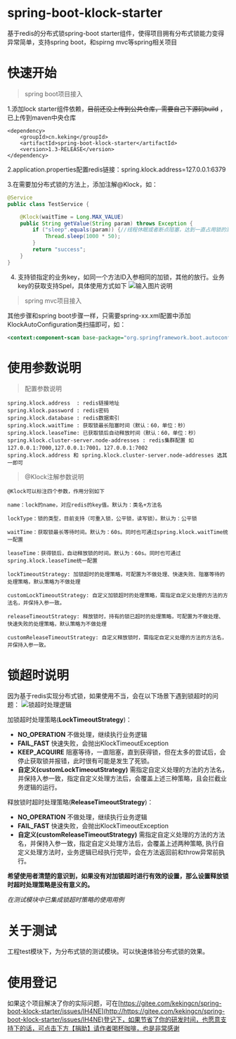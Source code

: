 # spring-boot-klock-starter
基于redis的分布式锁spring-boot starter组件，使得项目拥有分布式锁能力变得异常简单，支持spring boot，和spirng mvc等spring相关项目


# 快速开始

> spring boot项目接入


1.添加lock starter组件依赖，~~目前还没上传到公共仓库，需要自己下源码build~~ ，已上传到maven中央仓库
```
<dependency>
    <groupId>cn.keking</groupId>
    <artifactId>spring-boot-klock-starter</artifactId>
    <version>1.3-RELEASE</version>
</dependency>

```

2.application.properties配置redis链接：spring.klock.address=127.0.0.1:6379


3.在需要加分布式锁的方法上，添加注解@Klock，如：
```java
@Service
public class TestService {

    @Klock(waitTime = Long.MAX_VALUE)
    public String getValue(String param) throws Exception {
        if ("sleep".equals(param)) {//线程休眠或者断点阻塞，达到一直占用锁的测试效果
            Thread.sleep(1000 * 50);
        }
        return "success";
    }
}

```

4. 支持锁指定的业务key，如同一个方法ID入参相同的加锁，其他的放行。业务key的获取支持Spel，具体使用方式如下
![输入图片说明](https://gitee.com/uploads/images/2018/0125/100452_e5d61dc8_492218.png "屏幕截图.png")



> spring mvc项目接入

其他步骤和spring boot步骤一样，只需要spring-xx.xml配置中添加KlockAutoConfiguration类扫描即可，如：
```xml
<context:component-scan base-package="org.springframework.boot.autoconfigure.klock.KlockAutoConfiguration"/>
```

# 使用参数说明

> 配置参数说明

```properties
spring.klock.address  : redis链接地址
spring.klock.password : redis密码
spring.klock.database : redis数据索引
spring.klock.waitTime : 获取锁最长阻塞时间（默认：60，单位：秒）
spring.klock.leaseTime: 已获取锁后自动释放时间（默认：60，单位：秒）
spring.klock.cluster-server.node-addresses : redis集群配置 如 127.0.0.1:7000,127.0.0.1:7001，127.0.0.1:7002
spring.klock.address 和 spring.klock.cluster-server.node-addresses 选其一即可
```
> @Klock注解参数说明
```
@Klock可以标注四个参数，作用分别如下

name：lock的name，对应redis的key值。默认为：类名+方法名

lockType：锁的类型，目前支持（可重入锁，公平锁，读写锁）。默认为：公平锁

waitTime：获取锁最长等待时间。默认为：60s。同时也可通过spring.klock.waitTime统一配置

leaseTime：获得锁后，自动释放锁的时间。默认为：60s。同时也可通过spring.klock.leaseTime统一配置

lockTimeoutStrategy: 加锁超时的处理策略，可配置为不做处理、快速失败、阻塞等待的处理策略，默认策略为不做处理

customLockTimeoutStrategy: 自定义加锁超时的处理策略，需指定自定义处理的方法的方法名，并保持入参一致。

releaseTimeoutStrategy: 释放锁时，持有的锁已超时的处理策略，可配置为不做处理、快速失败的处理策略，默认策略为不做处理

customReleaseTimeoutStrategy: 自定义释放锁时，需指定自定义处理的方法的方法名，并保持入参一致。
```
# 锁超时说明
因为基于redis实现分布式锁，如果使用不当，会在以下场景下遇到锁超时的问题：
![锁超时处理逻辑](https://wx1.sinaimg.cn/large/7dfa0a7bly1g24obim6cnj20u80jzgnf.jpg "锁超时处理逻辑.jpg")

加锁超时处理策略(**LockTimeoutStrategy**)：
- **NO_OPERATION** 不做处理，继续执行业务逻辑
- **FAIL_FAST** 快速失败，会抛出KlockTimeoutException
- **KEEP_ACQUIRE** 阻塞等待，一直阻塞，直到获得锁，但在太多的尝试后，会停止获取锁并报错，此时很有可能是发生了死锁。
- **自定义(customLockTimeoutStrategy)** 需指定自定义处理的方法的方法名，并保持入参一致，指定自定义处理方法后，会覆盖上述三种策略，且会拦截业务逻辑的运行。

释放锁时超时处理策略(**ReleaseTimeoutStrategy**)：
- **NO_OPERATION** 不做处理，继续执行业务逻辑
- **FAIL_FAST** 快速失败，会抛出KlockTimeoutException
- **自定义(customReleaseTimeoutStrategy)** 需指定自定义处理的方法的方法名，并保持入参一致，指定自定义处理方法后，会覆盖上述两种策略, 执行自定义处理方法时，业务逻辑已经执行完毕，会在方法返回前和throw异常前执行。

**希望使用者清楚的意识到，如果没有对加锁超时进行有效的设置，那么设置释放锁时超时处理策略是没有意义的。**

*在测试模块中已集成锁超时策略的使用用例*
# 关于测试
工程test模块下，为分布式锁的测试模块。可以快速体验分布式锁的效果。

# 使用登记
如果这个项目解决了你的实际问题，可在[https://gitee.com/kekingcn/spring-boot-klock-starter/issues/IH4NE](http://https://gitee.com/kekingcn/spring-boot-klock-starter/issues/IH4NE)登记下，如果节省了你的研发时间，也愿意支持下的话，可点击下方【捐助】请作者喝杯咖啡，也是非常感谢
